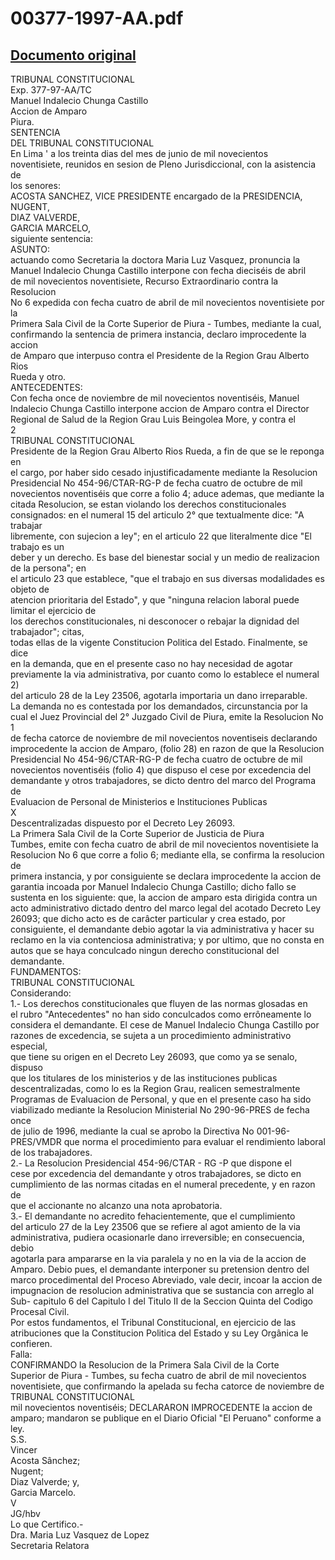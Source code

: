 
00377-1997-AA.pdf
=================
  
[Documento original](https://tc.gob.pe/jurisprudencia/1997/00377-1997-AA.pdf)  
---  
TRIBUNAL CONSTITUCIONAL  
Exp. 377-97-AA/TC  
Manuel Indalecio Chunga Castillo  
Accion de Amparo  
Piura.  
SENTENCIA  
DEL TRIBUNAL CONSTITUCIONAL  
En Lima ' a los treinta dias del mes de junio de mil novecientos  
noventisiete, reunidos en sesion de Pleno Jurisdiccional, con la asistencia de  
los senores:  
ACOSTA SANCHEZ, VICE PRESIDENTE encargado de la PRESIDENCIA,  
NUGENT,  
DIAZ VALVERDE,  
GARCIA MARCELO,  
siguiente sentencia:  
ASUNTO:  
actuando como Secretaria la doctora Maria Luz Vasquez, pronuncia la  
Manuel Indalecio Chunga Castillo interpone con fecha dieciséis de abril  
de mil novecientos noventisiete, Recurso Extraordinario contra la Resolucion  
No 6 expedida con fecha cuatro de abril de mil novecientos noventisiete por la  
Primera Sala Civil de la Corte Superior de Piura - Tumbes, mediante la cual,  
confirmando la sentencia de primera instancia, declaro improcedente la accion  
de Amparo que interpuso contra el Presidente de la Region Grau Alberto Rios  
Rueda y otro.  
ANTECEDENTES:  
Con fecha once de noviembre de mil novecientos noventiséis, Manuel  
Indalecio Chunga Castillo interpone accion de Amparo contra el Director  
Regional de Salud de la Region Grau Luis Beingolea More, y contra el  
2  
TRIBUNAL CONSTITUCIONAL  
Presidente de la Region Grau Alberto Rios Rueda, a fin de que se le reponga en  
el cargo, por haber sido cesado injustificadamente mediante la Resolucion  
Presidencial No 454-96/CTAR-RG-P de fecha cuatro de octubre de mil  
novecientos noventiséis que corre a folio 4; aduce ademas, que mediante la  
citada Resolucion, se estan violando los derechos constitucionales  
consignados: en el numeral 15 del articulo 2° que textualmente dice: "A trabajar  
libremente, con sujecion a ley"; en el articulo 22 que literalmente dice "El trabajo es un  
deber y un derecho. Es base del bienestar social y un medio de realizacion de la persona"; en  
el articulo 23 que establece, "que el trabajo en sus diversas modalidades es objeto de  
atencion prioritaria del Estado", y que "ninguna relacion laboral puede limitar el ejercicio de  
los derechos constitucionales, ni desconocer o rebajar la dignidad del trabajador"; citas,  
todas ellas de la vigente Constitucion Politica del Estado. Finalmente, se dice  
en la demanda, que en el presente caso no hay necesidad de agotar  
previamente la via administrativa, por cuanto como lo establece el numeral 2)  
del articulo 28 de la Ley 23506, agotarla importaria un dano irreparable.  
La demanda no es contestada por los demandados, circunstancia por la  
cual el Juez Provincial del 2° Juzgado Civil de Piura, emite la Resolucion No 1  
de fecha catorce de noviembre de mil novecientos noventiseis declarando  
improcedente la accion de Amparo, (folio 28) en razon de que la Resolucion  
Presidencial No 454-96/CTAR-RG-P de fecha cuatro de octubre de mil  
novecientos noventiséis (folio 4) que dispuso el cese por excedencia del  
demandante y otros trabajadores, se dicto dentro del marco del Programa de  
Evaluacion de Personal de Ministerios e Instituciones Publicas  
X  
Descentralizadas dispuesto por el Decreto Ley 26093.  
La Primera Sala Civil de la Corte Superior de Justicia de Piura  
Tumbes, emite con fecha cuatro de abril de mil novecientos noventisiete la  
Resolucion No 6 que corre a folio 6; mediante ella, se confirma la resolucion de  
primera instancia, y por consiguiente se declara improcedente la accion de  
garantia incoada por Manuel Indalecio Chunga Castillo; dicho fallo se  
sustenta en los siguiente: que, la accion de amparo esta dirigida contra un  
acto administrativo dictado dentro del marco legal del acotado Decreto Ley  
26093; que dicho acto es de carâcter particular y crea estado, por  
consiguiente, el demandante debio agotar la via administrativa y hacer su  
reclamo en la via contenciosa administrativa; y por ultimo, que no consta en  
autos que se haya conculcado ningun derecho constitucional del demandante.  
FUNDAMENTOS:  
TRIBUNAL CONSTITUCIONAL  
Considerando:  
1.- Los derechos constitucionales que fluyen de las normas glosadas en  
el rubro "Antecedentes" no han sido conculcados como errôneamente lo  
considera el demandante. El cese de Manuel Indalecio Chunga Castillo por  
razones de excedencia, se sujeta a un procedimiento administrativo especial,  
que tiene su origen en el Decreto Ley 26093, que como ya se senalo, dispuso  
que los titulares de los ministerios y de las instituciones publicas  
descentralizadas, como lo es la Region Grau, realicen semestralmente  
Programas de Evaluacion de Personal, y que en el presente caso ha sido  
viabilizado mediante la Resolucion Ministerial No 290-96-PRES de fecha once  
de julio de 1996, mediante la cual se aprobo la Directiva No 001-96-  
PRES/VMDR que norma el procedimiento para evaluar el rendimiento laboral  
de los trabajadores.  
2.- La Resolucion Presidencial 454-96/CTAR - RG -P que dispone el  
cese por excedencia del demandante y otros trabajadores, se dicto en  
cumplimiento de las normas citadas en el numeral precedente, y en razon de  
que el accionante no alcanzo una nota aprobatoria.  
3.- El demandante no acredito fehacientemente, que el cumplimiento  
del articulo 27 de la Ley 23506 que se refiere al agot amiento de la via  
administrativa, pudiera ocasionarle dano irreversible; en consecuencia, debio  
agotarla para ampararse en la via paralela y no en la via de la accion de  
Amparo. Debio pues, el demandante interponer su pretension dentro del  
marco procedimental del Proceso Abreviado, vale decir, incoar la accion de  
impugnacion de resolucion administrativa que se sustancia con arreglo al  
Sub- capitulo 6 del Capitulo I del Titulo II de la Seccion Quinta del Codigo  
Procesal Civil.  
Por estos fundamentos, el Tribunal Constitucional, en ejercicio de las  
atribuciones que la Constitucion Politica del Estado y su Ley Orgânica le  
confieren.  
Falla:  
CONFIRMANDO la Resolucion de la Primera Sala Civil de la Corte  
Superior de Piura - Tumbes, su fecha cuatro de abril de mil novecientos  
noventisiete, que confirmando la apelada su fecha catorce de noviembre de  
TRIBUNAL CONSTITUCIONAL  
mil novecientos noventiséis; DECLARARON IMPROCEDENTE la accion de  
amparo; mandaron se publique en el Diario Oficial "El Peruano" conforme a  
ley.  
S.S.  
Vincer  
Acosta Sânchez;  
Nugent;  
Diaz Valverde; y,  
Garcia Marcelo.  
V  
JG/hbv  
Lo que Certifico.-  
Dra. Maria Luz Vasquez de Lopez  
Secretaria Relatora